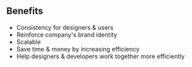 ## Benefits

- Consistency for designers & users
- Reinforce company's brand identity
- Scalable
- Save time & money by increasing efficiency
- Help designers & developers work together more efficiently

